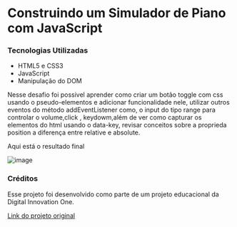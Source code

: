 # Construindo um Simulador de Piano com JavaScript

### Tecnologias Utilizadas

- HTML5 e CSS3 
- JavaScript
- Manipulação do DOM

Nesse desafio foi possivel aprender como criar um botão toggle com css usando o pseudo-elementos e adicionar funcionalidade nele, utilizar outros eventos 
do método  addEventListener como, o input do tipo range para controlar o volume,click , keydowm,além de ver como capturar os elementos do html usando o data-key, revisar conceitos
sobre a proprieda position a diferença entre relative e absolute.

Aqui está o resultado final

![image](https://github.com/Liliane97/simulador-de-piano/assets/62839968/1d5dac98-788b-42bf-99ab-e16510b51d11)

### Créditos

Esse projeto foi desenvolvido como parte de um projeto educacional da Digital Innovation One.

[Link do projeto original](https://github.com/felipeAguiarCode/js-music-keyboard-virtual)

